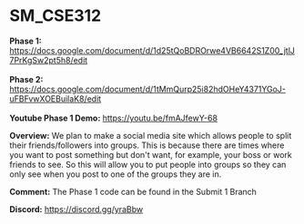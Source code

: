 # SM_CSE312
**Phase 1:** https://docs.google.com/document/d/1d25tQoBDROrwe4VB6642S1Z00_jtlJ7PrKgSw2pt5h8/edit <br><br>
**Phase 2:** https://docs.google.com/document/d/1tMmQurp25i82hdOHeY4371YGoJ-uFBFvwXOEBuilaK8/edit <br><br>
**Youtube Phase 1 Demo:** https://youtu.be/fmAJfewY-68

**Overview:**
We plan to make a social media site which allows
people to split their friends/followers into groups.
This is because there are times where you want to post
something but don't want, for example, your boss
or work friends to see. So this will allow you to put people
into groups so they can only see when you post to one of
the groups they are in. 

**Comment:** The Phase 1 code can be found in the Submit 1 Branch

**Discord:** https://discord.gg/yraBbw
